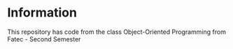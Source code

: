 # Information

This repository has code from the class Object-Oriented Programming from Fatec - Second Semester
